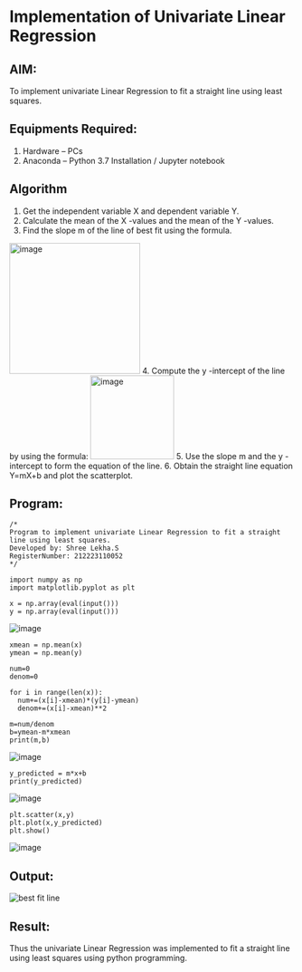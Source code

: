 # Implementation of Univariate Linear Regression
## AIM:
To implement univariate Linear Regression to fit a straight line using least squares.

## Equipments Required:
1. Hardware – PCs
2. Anaconda – Python 3.7 Installation / Jupyter notebook

## Algorithm
1. Get the independent variable X and dependent variable Y.
2. Calculate the mean of the X -values and the mean of the Y -values.
3. Find the slope m of the line of best fit using the formula. 
<img width="231" alt="image" src="https://user-images.githubusercontent.com/93026020/192078527-b3b5ee3e-992f-46c4-865b-3b7ce4ac54ad.png">
4. Compute the y -intercept of the line by using the formula:
<img width="148" alt="image" src="https://user-images.githubusercontent.com/93026020/192078545-79d70b90-7e9d-4b85-9f8b-9d7548a4c5a4.png">
5. Use the slope m and the y -intercept to form the equation of the line.
6. Obtain the straight line equation Y=mX+b and plot the scatterplot.

## Program:
```
/*
Program to implement univariate Linear Regression to fit a straight line using least squares.
Developed by: Shree Lekha.S
RegisterNumber: 212223110052
*/
```
```
import numpy as np
import matplotlib.pyplot as plt

x = np.array(eval(input()))
y = np.array(eval(input()))

```
![image](https://github.com/user-attachments/assets/15c0d21b-deac-4b72-bf86-9ad670bbb545)
```
xmean = np.mean(x)
ymean = np.mean(y)

num=0
denom=0

for i in range(len(x)):
  num+=(x[i]-xmean)*(y[i]-ymean)
  denom+=(x[i]-xmean)**2

m=num/denom
b=ymean-m*xmean
print(m,b)

```
![image](https://github.com/user-attachments/assets/63354954-8da9-43c3-a18f-644dcb1adb00)

```
y_predicted = m*x+b
print(y_predicted)
```
![image](https://github.com/user-attachments/assets/92582c8a-21be-4a1c-afe3-73a1471c7f52)
```
plt.scatter(x,y)
plt.plot(x,y_predicted)
plt.show()
```
![image](https://github.com/user-attachments/assets/4c90a04c-c4b7-4a72-84f9-ccc6f988c99b)


## Output:
![best fit line](sam.png)


## Result:
Thus the univariate Linear Regression was implemented to fit a straight line using least squares using python programming.

